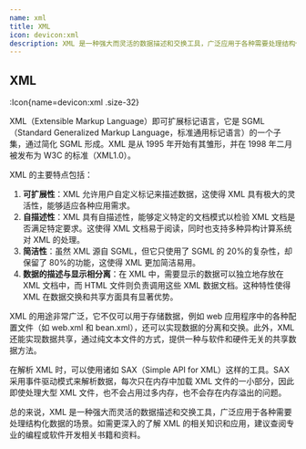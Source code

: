 ```yaml
---
name: xml
title: XML
icon: devicon:xml
description: XML 是一种强大而灵活的数据描述和交换工具，广泛应用于各种需要处理结构化数据的场景。如需更深入的了解XML的相关知识和应用，建议查阅专业的编程或软件开发相关书籍和资料。
---
```


## XML

:Icon{name=devicon:xml .size-32}

XML（Extensible Markup Language）即可扩展标记语言，它是 SGML（Standard Generalized Markup Language，标准通用标记语言）的一个子集，通过简化 SGML 形成。XML 是从 1995 年开始有其雏形，并在 1998 年二月被发布为 W3C 的标准（XML1.0）。

XML 的主要特点包括：

1. **可扩展性**：XML 允许用户自定义标记来描述数据，这使得 XML 具有极大的灵活性，能够适应各种应用需求。
2. **自描述性**：XML 具有自描述性，能够定义特定的文档模式以检验 XML 文档是否满足特定要求。这使得 XML 文档易于阅读，同时也支持多种异构计算系统对 XML 的处理。
3. **简洁性**：虽然 XML 源自 SGML，但它只使用了 SGML 的 20%的复杂性，却保留了 80%的功能，这使得 XML 更加简洁易用。
4. **数据的描述与显示相分离**：在 XML 中，需要显示的数据可以独立地存放在 XML 文档中，而 HTML 文件则负责调用这些 XML 数据文档。这种特性使得 XML 在数据交换和共享方面具有显著优势。

XML 的用途非常广泛，它不仅可以用于存储数据，例如 web 应用程序中的各种配置文件（如 web.xml 和 bean.xml），还可以实现数据的分离和交换。此外，XML 还能实现数据共享，通过纯文本文件的方式，提供一种与软件和硬件无关的共享数据方法。

在解析 XML 时，可以使用诸如 SAX（Simple API for XML）这样的工具。SAX 采用事件驱动模式来解析数据，每次只在内存中加载 XML 文件的一小部分，因此即使处理大型 XML 文件，也不会占用过多内存，也不会存在内存溢出的问题。

总的来说，XML 是一种强大而灵活的数据描述和交换工具，广泛应用于各种需要处理结构化数据的场景。如需更深入的了解 XML 的相关知识和应用，建议查阅专业的编程或软件开发相关书籍和资料。
